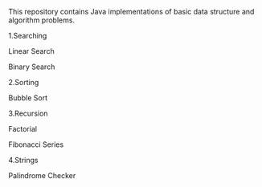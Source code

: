 This repository contains Java implementations of basic data structure and algorithm problems.

1.Searching

Linear Search

Binary Search

2.Sorting

Bubble Sort

3.Recursion

Factorial

Fibonacci Series

4.Strings

Palindrome Checker

